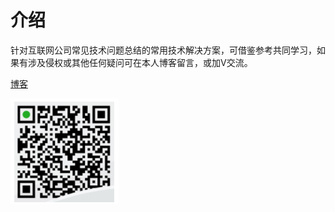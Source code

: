 # 介绍

针对互联网公司常见技术问题总结的常用技术解决方案，可借鉴参考共同学习，如果有涉及侵权或其他任何疑问可在本人博客留言，或加V交流。

[博客](https://www.jianshu.com/u/af08f637aff8)

![image-20201119143433033](./img/image-20201119143433033.png)